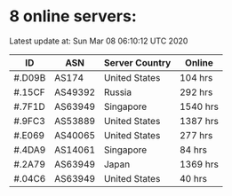 # 8 online servers:

Latest update at: Sun Mar 08 06:10:12 UTC 2020

| ID | ASN | Server Country | Online |
| -- | --- | -------------- | ------ |
| #.D09B | AS174 | United States | 104 hrs |
| #.15CF | AS49392 | Russia | 292 hrs |
| #.7F1D | AS63949 | Singapore | 1540 hrs |
| #.9FC3 | AS53889 | United States | 1387 hrs |
| #.E069 | AS40065 | United States | 277 hrs |
| #.4DA9 | AS14061 | Singapore | 84 hrs |
| #.2A79 | AS63949 | Japan | 1369 hrs |
| #.04C6 | AS63949 | United States | 40 hrs |

